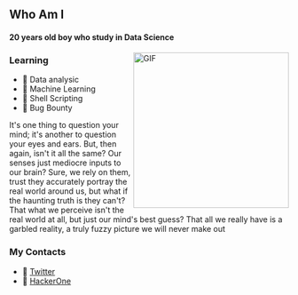 ## Who Am I

#### 20 years old boy who study in **Data Science**
<img hight="200" width="280" alt="GIF" align="right" src="https://github.com/VVP-dot/vtenpo/blob/main/ken.gif">


### Learning
- 🔰 Data analysic
- 🔰 Machine Learning
- 🔰 Shell Scripting
- 🔰 Bug Bounty

It's one thing to question your mind; it's another to question your eyes and ears. 
But, then again, isn't it all the same? Our senses just mediocre inputs to our brain? 
Sure, we rely on them, trust they accurately portray the real world around us, but what 
if the haunting truth is they can't? That what we perceive isn't the real world at all, 
but just our mind's best guess? That all we really have is a garbled reality, a truly 
fuzzy picture we will never make out


### My Contacts
- 🔰 [Twitter](https://twitter.com/vtenpou)
- 🔰 [HackerOne](https://hackerone.com/vtenpo)

